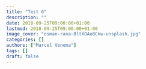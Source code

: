 ```yaml
---
title: "Test 6"
description: ""
date: 2018-09-25T09:00:00+01:00
lastmod: 2018-09-25T09:00:00+01:00
image_cover: "osman-rana-BltXOAu8Ckw-unsplash.jpg"
categories: []
authors: ["Marcel Venema"] 
tags: []
draft: false
---
```

